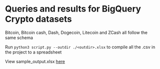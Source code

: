 # Queries and results for BigQuery Crypto datasets

Bitcoin, Bitcoin cash, Dash, Dogecoin, Litecoin and ZCash all follow the same schema

Run `python3 script.py --outdir ./<outdir>.xlsx` to compile all the .csv in the project to a spreadsheet

View sample_output.xlsx [here](https://docs.google.com/spreadsheets/d/1ZLiwRI7ToEPhZnbfyxvDdWHecG45aQZ5wJYbnggByl8/edit?usp=sharing)

